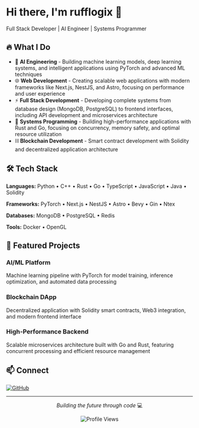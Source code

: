 # Hi there, I'm rufflogix 👋

Full Stack Developer | AI Engineer | Systems Programmer

## 🔥 What I Do

- 🤖 **AI Engineering** - Building machine learning models, deep learning systems, and intelligent applications using PyTorch and advanced ML techniques
- 🌐 **Web Development** - Creating scalable web applications with modern frameworks like Next.js, NestJS, and Astro, focusing on performance and user experience
- ⚡ **Full Stack Development** - Developing complete systems from database design (MongoDB, PostgreSQL) to frontend interfaces, including API development and microservices architecture
- 🦀 **Systems Programming** - Building high-performance applications with Rust and Go, focusing on concurrency, memory safety, and optimal resource utilization
- ⛓️ **Blockchain Development** - Smart contract development with Solidity and decentralized application architecture

## 🛠️ Tech Stack

**Languages:** Python • C++ • Rust • Go • TypeScript • JavaScript • Java • Solidity

**Frameworks:** PyTorch • Next.js • NestJS • Astro • Bevy • Gin • Ntex

**Databases:** MongoDB • PostgreSQL • Redis

**Tools:** Docker • OpenGL

## 🚀 Featured Projects

### AI/ML Platform
Machine learning pipeline with PyTorch for model training, inference optimization, and automated data processing

### Blockchain DApp
Decentralized application with Solidity smart contracts, Web3 integration, and modern frontend interface

### High-Performance Backend
Scalable microservices architecture built with Go and Rust, featuring concurrent processing and efficient resource management

## 📫 Connect

[![GitHub](https://img.shields.io/badge/GitHub-100000?style=for-the-badge&logo=github&logoColor=white)](https://github.com/rufflogix)

---

<div align="center">

*Building the future through code* 💻

![Profile Views](https://komarev.com/ghpvc/?username=rufflogix&color=brightgreen&style=flat-square)

</div>
